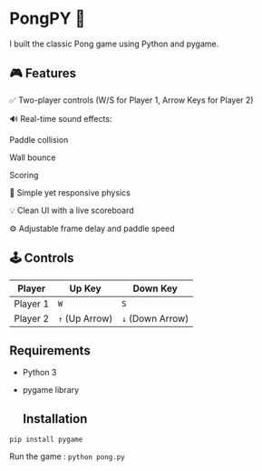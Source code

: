 # PongPY 🏓

I built the classic Pong game using Python and pygame. 

## 🎮 Features

✅ Two-player controls (W/S for Player 1, Arrow Keys for Player 2)

🔊 Real-time sound effects:

Paddle collision

Wall bounce

Scoring

🧠 Simple yet responsive physics

💡 Clean UI with a live scoreboard

⚙️ Adjustable frame delay and paddle speed

## 🕹️ Controls

| Player   | Up Key     | Down Key      |
|----------|------------|---------------|
| Player 1 | `W`        | `S`           |
| Player 2 | `↑` (Up Arrow) | `↓` (Down Arrow) |

## Requirements
- Python 3
- pygame library

  ## Installation
  
`pip install pygame`

Run the game : `python pong.py`

